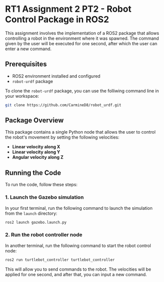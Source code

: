 
# RT1 Assignment 2 PT2 - Robot Control Package in ROS2

This assignment involves the implementation of a ROS2 package that allows controlling a robot in the environment where it was spawned. The command given by the user will be executed for one second, after which the user can enter a new command.

## Prerequisites

- ROS2 environment installed and configured
- `robot-urdf` package

To clone the `robot-urdf` package, you can use the folliwing command line in your workspace:  
```bash
git clone https://github.com/CarmineD8/robot_urdf.git
```


## Package Overview

This package contains a single Python node that allows the user to control the robot's movement by setting the following velocities:

- **Linear velocity along X**
- **Linear velocity along Y**
- **Angular velocity along Z**

## Running the Code

To run the code, follow these steps:

### 1. Launch the Gazebo simulation

In your first terminal, run the following command to launch the simulation from the `launch` directory:

```bash
ros2 launch gazebo.launch.py
```

### 2. Run the robot controller node

In another terminal, run the following command to start the robot control node:

```bash
ros2 run turtlebot_controller turtlebot_controller
```

This will allow you to send commands to the robot. The velocities will be applied for one second, and after that, you can input a new command.


